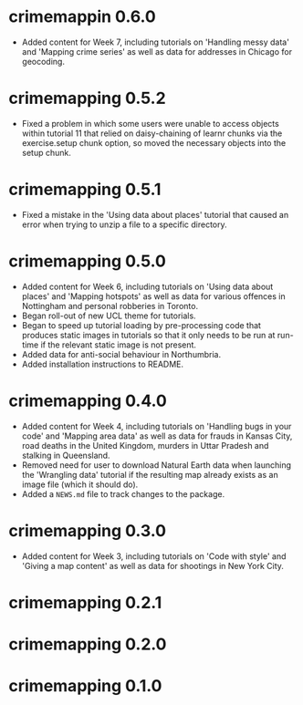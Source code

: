 # crimemappin 0.6.0

* Added content for Week 7, including tutorials on 'Handling messy data' and
  'Mapping crime series' as well as data for addresses in Chicago for geocoding.

# crimemapping 0.5.2

* Fixed a problem in which some users were unable to access objects within 
  tutorial 11 that relied on daisy-chaining of learnr chunks via the 
  exercise.setup chunk option, so moved the necessary objects into the setup
  chunk.

# crimemapping 0.5.1

* Fixed a mistake in the 'Using data about places' tutorial that caused an error
  when trying to unzip a file to a specific directory.

# crimemapping 0.5.0

* Added content for Week 6, including tutorials on 'Using data about places' and
  'Mapping hotspots' as well as data for various offences in Nottingham and
  personal robberies in Toronto.
* Began roll-out of new UCL theme for tutorials.
* Began to speed up tutorial loading by pre-processing code that produces static 
  images in tutorials so that it only needs to be run at run-time if the 
  relevant static image is not present.
* Added data for anti-social behaviour in Northumbria.
* Added installation instructions to README.


# crimemapping 0.4.0

* Added content for Week 4, including tutorials on 'Handling bugs in your code'
  and 'Mapping area data' as well as data for frauds in Kansas City, road deaths
  in the United Kingdom, murders in Uttar Pradesh and stalking in Queensland.
* Removed need for user to download Natural Earth data when launching the 
  'Wrangling data' tutorial if the resulting map already exists as an image file
  (which it should do).
* Added a `NEWS.md` file to track changes to the package.


# crimemapping 0.3.0

* Added content for Week 3, including tutorials on 'Code with style' and 'Giving
  a map content' as well as data for shootings in New York City.


# crimemapping 0.2.1


# crimemapping 0.2.0


# crimemapping 0.1.0
